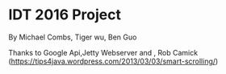 # IDT 2016 Project
By Michael Combs, Tiger wu, Ben Guo


Thanks to Google Api,Jetty Webserver and , Rob Camick (https://tips4java.wordpress.com/2013/03/03/smart-scrolling/)
